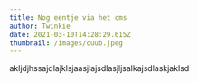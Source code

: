 ```yaml
---
title: Nog eentje via het cms
author: Twinkie
date: 2021-03-10T14:28:29.615Z
thumbnail: /images/cuub.jpeg
---
```

akljdjhssajdlajklsjaasjlajsdlasjljsalkajsdlaskjaklsd